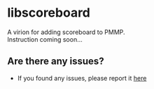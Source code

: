 # libscoreboard
A virion for adding scoreboard to PMMP.\
Instruction coming soon...

## Are there any issues?
- If you found any issues, please report it [here](https://github.com/Arisify/libscoreboard/issues)
